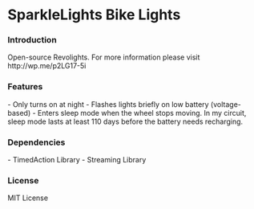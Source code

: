 <h1>SparkleLights Bike Lights</h1>
<h3>Introduction</h3>
Open-source Revolights. For more information please visit http://wp.me/p2LG17-5i
<h3>Features</h3>
- Only turns on at night
- Flashes lights briefly on low battery (voltage-based)
- Enters sleep mode when the wheel stops moving. In my circuit, sleep mode lasts at least 110 days before the battery needs recharging.
<h3>Dependencies</h3>
- TimedAction Library
- Streaming Library
<h3>License</h3>
MIT License